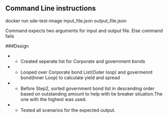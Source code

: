 ## Command Line instructions

docker run  sde-test-image input_file.json output_file.json

Command expects two arguments for input and output file. Else command fails

###Design

- * Created seperate list for Corporate and government bonds
- * Looped over  Corporate bond List(Outer loop) and govermennt bond(Inner Loop) to calculate yield and spread
- * Before Step2, sorted government bond list in descending order based on outstanding amount to help with tie breaker situation.The one with the highest was used.
- * Tested all scenarios for the expected output.


